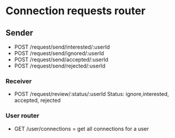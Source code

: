 # Connection requests router

## Sender

- POST /request/send/interested/:userId
- POST /request/send/ignored/:userId
- POST /request/send/accepted/:userId
- POST /request/send/rejected/:userId

### Receiver

- POST /request/review/:status/:userId
Status: ignore,interested, accepted, rejected

### User router

- GET /user/connections = get all connections for a user
